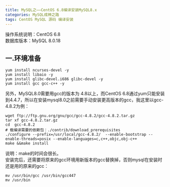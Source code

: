 ```yaml
---
title: MySQL之——CentOS 6.8编译安装MySQL8.x
categories: MySQL成神之路
tags: CentOS MySQL 源码 编译安装
---
```

操作系统说明：CentOS 6.8  
数据库版本：MySQL 8.0.18

## 一.环境准备

    
    
    yum install ncurses-devel -y
    yum install libaio -y
    yum install glibc-devel.i686 glibc-devel -y
    yum install gcc gcc-c++ -y

另外，MySQL8.0需要用gcc的版本为 4.8以上，而CentOS
6.8通过yum只能安装到4.4.7，所以在安装mysql8.0之前需要手动安装更高版本的gcc，我这里以gcc-4.8.2为例：

    
    
    wget ftp://ftp.gnu.org/gnu/gcc/gcc-4.8.2/gcc-4.8.2.tar.gz
    tar xf gcc-4.8.2.tar.gz
    cd  gcc-4.8.2
    # 载编译需要的依赖包：./contrib/download_prerequisites
    ./configure --prefix=/usr/local/gcc-4.8.2/  --enable-bootstrap --enable-threads=posix --enable-languages=c,c++,objc,obj-c++
    make &&make install

说明：make的时间会很长。  
安装完后，还需要将原来的gcc环境用新版本的gcc替换掉，否则mysql在安装时还是用的原来的gcc：

    
    
    mv /usr/bin/gcc /usr/bin/gcc447
    mv /usr/bin

